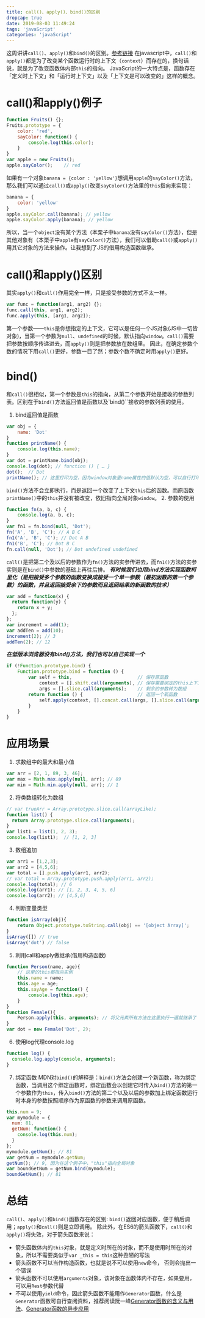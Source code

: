 ```yaml
---
title: call()、apply()、bind()的区别
dropcap: true
date: 2019-08-03 11:49:24
tags: 'javaScript'
categories: 'javaScript'
---
```

这周讲讲`call()`、`apply()`和`bind()`的区别。[参考链接](https://www.cnblogs.com/moqiutao/p/7371988.html)
在javascript中，`call()`和`apply()`都是为了改变某个函数运行时的上下文（`context`）而存在的，换句话说，就是为了改变函数体内部`this`的指向。
JavaScript的一大特点是，函数存在「定义时上下文」和「运行时上下文」以及「上下文是可以改变的」这样的概念。
# **call()和apply()例子**
```javascript
function Fruits() {};
Fruits.prototype = {
    color: 'red',
    sayColor: function() {
        console.log(this.color);
    }
}
var apple = new Fruits();
apple.sayColor();    // red
```
如果有一个对象`banana = {color : 'yellow'}`想调用`apple`的`sayColor()`方法，那么我们可以通过`call()`或`apply()`改变`sayColor()`方法里的`this`指向来实现：
```javascript
banana = {
    color: 'yellow'
}
apple.sayColor.call(banana); // yellow
apple.sayColor.apply(banana); // yellow
```
所以，当一个`object`没有某个方法（本栗子中`banana`没有`sayColor()`方法），但是其他对象有（本栗子中`apple`有`sayColor()`方法），我们可以借助`call()`或`apply()`用其它对象的方法来操作。让我想到了JS的借用构造函数继承。
# **call()和apply()区别**
其实`apply()`和`call()`作用完全一样，只是接受参数的方式不太一样。
```javascript
var func = function(arg1, arg2) {};
func.call(this, arg1, arg2);
func.apply(this, [arg1, arg2]);
```
第一个参数——`this`是你想指定的上下文，它可以是任何一个JS对象(JS中一切皆对象)，当第一个参数为`null`、`undefined`的时候，默认指向`window`。`call()`需要把参数按顺序传递进去，而`apply()`则是把参数放在数组里。
因此，在确定参数个数的情况下用`call()`更好，参数一目了然；参数个数不确定时用`apply()`更好。
# **bind()**
和`call()`很相似，第一个参数是`this`的指向，从第二个参数开始是接收的参数列表。区别在于`bind()`方法返回值是函数以及`bind()``接收的参数列表的使用。
1. bind返回值是函数
```javascript
var obj = {
    name: 'Dot'
}
function printName() {
    console.log(this.name);
}
var dot = printName.bind(obj);
console.log(dot); // function () { … }
dot();  // Dot
printName(); // 这里打印为空，因为window对象里name属性的值默认为空，可以自行打印一下便知
```
`bind()`方法不会立即执行，而是返回一个改变了上下文`this`后的函数。而原函数`printName()`中的`this`并没有被改变，依旧指向全局对象`window`。
2. 参数的使用
```javascript
function fn(a, b, c) {
    console.log(a, b, c);
}
var fn1 = fn.bind(null, 'Dot');
fn('A', 'B', 'C'); // A B C
fn1('A', 'B', 'C'); // Dot A B
fn1('B', 'C'); // Dot B C
fn.call(null, 'Dot'); // Dot undefined undefined
```
`call()`是把第二个及以后的参数作为`fn()`方法的实参传进去，而`fn1()`方法的实参实则是在`bind()`中参数的基础上再往后排。
***有时候我们也用bind方法实现函数柯里化（是把接受多个参数的函数变换成接受一个单一参数（最初函数的第一个参数）的函数，并且返回接受余下的参数而且返回结果的新函数的技术）***
```javascript
var add = function(x) {
  return function(y) {
    return x + y;
  };
};
var increment = add(1);
var addTen = add(10);
increment(2); // 3
addTen(2); // 12
```
***在低版本浏览器没有bind()方法，我们也可以自己实现一个***
```javascript
if (!Function.prototype.bind) {
    Function.prototype.bind = function () {
        var self = this,                        // 保存原函数
            context = [].shift.call(arguments), // 保存需要绑定的this上下文
            args = [].slice.call(arguments);    // 剩余的参数转为数组
        return function () {                    // 返回一个新函数
            self.apply(context, [].concat.call(args, [].slice.call(arguments)));
        }
    }
}
```
# **应用场景**
1. 求数组中的最大和最小值
```javascript
var arr = [2, 1, 89, 3, 46];
var max = Math.max.apply(null, arr); // 89
var min = Math.min.apply(null, arr); // 1
```
2. 将类数组转化为数组
```javascript
// var trueArr = Array.prototype.slice.call(arrayLike);
function list() {
  return Array.prototype.slice.call(arguments);
}
var list1 = list(1, 2, 3);
console.log(list1);  // [1, 2, 3]
```
3. 数组追加
```javascript
var arr1 = [1,2,3];
var arr2 = [4,5,6];
var total = [].push.apply(arr1, arr2);
// var total = Array.prototype.push.apply(arr1, arr2);
console.log(total); // 6
console.log(arr1); // [1, 2, 3, 4, 5, 6]
console.log(arr2); // [4,5,6]
```
4. 判断变量类型
```javascript
function isArray(obj){
    return Object.prototype.toString.call(obj) == '[object Array]';
}
isArray([]) // true
isArray('dot') // false
```
5. 利用call和apply做继承(借用构造函数)
```javascript
function Person(name, age){
    // 这里的this都指向实例
    this.name = name;
    this.age = age;
    this.sayAge = function() {
        console.log(this.age);
    }
}
function Female(){
    Person.apply(this, arguments); // 将父元素所有方法在这里执行一遍就继承了
}
var dot = new Female('Dot', 2);
```
6. 使用log代理console.log
```javascript
function log() {
  console.log.apply(console, arguments);
}
```
7. 绑定函数
MDN对`bind()`的解释是：`bind()`方法会创建一个新函数，称为绑定函数，当调用这个绑定函数时，绑定函数会以创建它时传入`bind()`方法的第一个参数作为`this`，传入`bind()`方法的第二个以及以后的参数加上绑定函数运行时本身的参数按照顺序作为原函数的参数来调用原函数。
```javascript
this.num = 9; 
var mymodule = {
  num: 81,
  getNum: function() { 
    console.log(this.num);
  }
};
mymodule.getNum(); // 81
var getNum = mymodule.getNum;
getNum(); // 9, 因为在这个例子中，"this"指向全局对象
var boundGetNum = getNum.bind(mymodule);
boundGetNum(); // 81
```
# **总结**
`call()`、`apply()`和`bind()`函数存在的区别:
`bind()`返回对应函数，便于稍后调用；`apply()`和`call()`则是立即调用。
除此外，在ES6的箭头函数下，`call()`和`apply()`将失效，对于箭头函数来说：
* 箭头函数体内的`this`对象，就是定义时所在的对象，而不是使用时所在的对象，所以不需要类似于`var _this = this`这种丑陋的写法
* 箭头函数不可以当作构造函数，也就是说不可以使用`new`命令， 否则会抛出一个错误
* 箭头函数不可以使用`arguments`对象，该对象在函数体内不存在，如果要用， 可以用`Rest`参数代替
* 不可以使用`yield`命令，因此箭头函数不能用作`Generator`函数，什么是`Generator`函数可自行查阅资料，推荐阅读阮一峰[Generator函数的含义与用法](http://www.ruanyifeng.com/blog/2015/04/generator.html)、[Generator函数的异步应用](http://es6.ruanyifeng.com/#docs/generator-async)